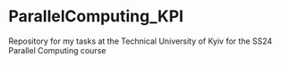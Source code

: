 # ParallelComputing_KPI
Repository for my tasks at the Technical University of Kyiv for the SS24 Parallel Computing course
